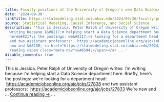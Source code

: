 ```yaml
---
title: Faculty positions at the University of Oregon’s new Data Science department
date: '2024-09-30'
linkTitle: https://statmodeling.stat.columbia.edu/2024/09/30/faculty-positions-at-the-university-of-oregons-new-data-science-department/
source: Statistical Modeling, Causal Inference, and Social Science
description: 'This is Jessica. Peter Ralph of University of Oregon writes: I&#8217;m
  writing because I&#8217;m helping start a Data Science department here. Briefly,
  here&#8217;s the postings: we&#8217;re looking for a department head:  https://academicjobsonline.org/ajo/jobs/27838
  and two assistant professors:  https://academicjobsonline.org/ajo/jobs/27833 We&#8217;re
  new and &#8230; <a href="https://statmodeling.stat.columbia.edu/2024/09/30/faculty-positions-at-the-university-of-oregons-new-data-science-department/">Continue
  reading <span class="meta-nav">&#8594;</span></a> ...'
disable_comments: true
---
```

This is Jessica. Peter Ralph of University of Oregon writes: I&#8217;m writing because I&#8217;m helping start a Data Science department here. Briefly, here&#8217;s the postings: we&#8217;re looking for a department head:  https://academicjobsonline.org/ajo/jobs/27838 and two assistant professors:  https://academicjobsonline.org/ajo/jobs/27833 We&#8217;re new and &#8230; <a href="https://statmodeling.stat.columbia.edu/2024/09/30/faculty-positions-at-the-university-of-oregons-new-data-science-department/">Continue reading <span class="meta-nav">&#8594;</span></a> ...